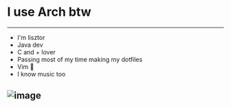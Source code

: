 # I use Arch btw
--------------------------------------------
- I'm lisztor
- Java dev
- C and + lover
- Passing most of my time making my dotfiles
- Vim 🤍
- I know music too
 
![image](https://github.com/user-attachments/assets/20b224b1-67f2-4338-9774-97e5d382969d)
--------------------------------------------
